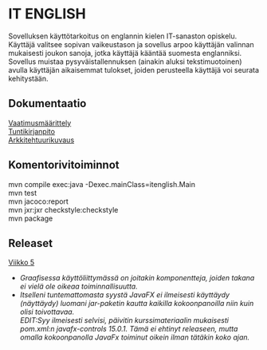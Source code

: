 # IT ENGLISH

Sovelluksen käyttötarkoitus on englannin kielen IT-sanaston opiskelu. Käyttäjä valitsee sopivan vaikeustason ja sovellus arpoo käyttäjän valinnan mukaisesti joukon sanoja, jotka käyttäjä kääntää suomesta englanniksi. Sovellus muistaa pysyväistallennuksen (ainakin aluksi tekstimuotoinen) avulla käyttäjän aikaisemmat tulokset, joiden perusteella käyttäjä voi seurata kehitystään.

## Dokumentaatio

[Vaatimusmäärittely](https://github.com/tietotuomas/ot-harjoitustyo/blob/master/dokumentaatio/vaatimusmaarittely.md)  
[Tuntikirjanpito](https://github.com/tietotuomas/ot-harjoitustyo/blob/master/dokumentaatio/tuntikirjanpito.md)  
[Arkkitehtuurikuvaus](https://github.com/tietotuomas/ot-harjoitustyo/blob/master/dokumentaatio/arkkitehtuuri.md)

## Komentorivitoiminnot

mvn compile exec:java -Dexec.mainClass=itenglish.Main  
mvn test  
mvn jacoco:report  
mvn jxr:jxr checkstyle:checkstyle  
mvn package

## Releaset
[Viikko 5](https://github.com/tietotuomas/ot-harjoitustyo/releases/tag/viikko5)  

- *Graafisessa käyttöliittymässä on joitakin komponentteja, joiden takana ei vielä ole oikeaa toiminnallisuutta.*
- *Itselleni tuntemattomasta syystä JavaFX ei ilmeisesti käyttäydy (näyttäydy) luomani jar-paketin kautta kaikilla kokoonpanoilla niin kuin olisi toivottavaa.*  
*EDIT:Syy ilmeisesti selvisi, päivitin kurssimateriaalin mukaisesti pom.xml:n javafx-controls 15.0.1. Tämä ei ehtinyt releaseen, mutta omalla kokoonpanolla JavaFx toiminut oikein ilman tätäkin koko ajan.*
